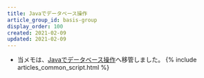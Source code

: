 ```yaml
---
title: Javaでデータベース操作
article_group_id: basis-group
display_order: 100
created: 2021-02-09
updated: 2021-02-09
---
```

- 当メモは、[Javaでデータベース操作](https://thinktwice.tech/it/java/database_control_in_java/)へ移管しました。
{% include articles_common_script.html %}
